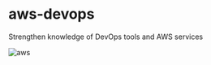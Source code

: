 # aws-devops
Strengthen knowledge of DevOps tools and AWS services

![aws](https://user-images.githubusercontent.com/43513994/223461089-e45b0ffd-84cd-4a43-9476-e7ff9632132f.jpeg)

